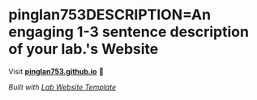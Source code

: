 
# pinglan753DESCRIPTION=An engaging 1-3 sentence description of your lab.'s Website

Visit **[pinglan753.github.io](https://pinglan753.github.io)** 🚀

_Built with [Lab Website Template](https://greene-lab.gitbook.io/lab-website-template-docs)_

